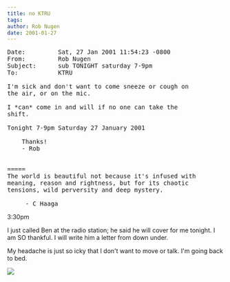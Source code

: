 ```yaml
---
title: no KTRU
tags: 
author: Rob Nugen
date: 2001-01-27
---
```


<pre>
Date:         Sat, 27 Jan 2001 11:54:23 -0800
From:         Rob Nugen
Subject:      sub TONIGHT saturday 7-9pm
To:           KTRU
 
I'm sick and don't want to come sneeze or cough on
the air, or on the mic.
 
I *can* come in and will if no one can take the
shift.
 
Tonight 7-9pm Saturday 27 January 2001
 
    Thanks!
    - Rob
 
 
=====
The world is beautiful not because it's infused with
meaning, reason and rightness, but for its chaotic
tensions, wild perversity and deep mystery.
 
     - C Haaga
</pre>

<p class=date>3:30pm</p>

<p>I just called Ben at the radio station; he said he
will cover for me tonight.  I am SO thankful.  I will
write him a letter from down under.</p>

<p>My headache is just so icky that I don't want to
move or talk.  I'm going back to bed.</p>

<p><img src="/images/rob/wL-ROB.gif"/></p>
